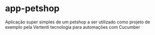 # app-petshop
Aplicação super simples de um petshop a ser utilizado como projeto de exemplo pela Vertenti tecnologia para automações com Cucumber
